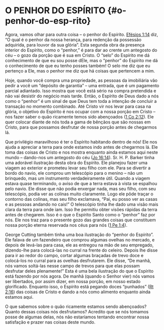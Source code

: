 # O PENHOR DO ESPÍRITO {#o-penhor-do-esp-rito}

Agora, vamos olhar para outra coisa – o penhor do Espírito. [Efésios 1:14](http://bibliaonline.com.br/acf/ef/1/14) diz, “O qual é o penhor da nossa herança, para redenção da possessão adquirida, para louvor da sua glória”. Esta segunda obra da presença interior do Espírito, como o “penhor,” é para dar ao crente um antegosto do céu – o gozo da porção que é sua em Cristo. O “selo” do Espírito me dá conhecimento de que eu sou posse dEle, mas o “penhor” do Espírito me dá o conhecimento de que eu tenho posses também! O selo me diz que eu pertenço a Ele, mas o penhor me diz que há coisas que pertencem a mim.

Hoje, quando você compra uma propriedade, as pessoas da imobiliária vão pedir a você um “depósito de garantia” – uma entrada, que é um pagamento parcial adiantado. Isso mostra que você está sério na compra pretendida e não vai desistir do negócio mais tarde. Então, o Espírito de Deus dado a nós como o “penhor” é um sinal de que Deus tem toda a intenção de concluir a transação no momento combinado. Até Cristo vir nos levar para casa na glória, o objetivo do Espírito é nos ocupar com a nossa porção em Cristo – nos fazer saber o quão ricamente temos sido abençoados ([1 Co 2:12](http://bibliaonline.com.br/acf/1co/2/12)). Ele quer colocar diante de nós toda a gama de bênçãos que são nossas em Cristo, para que possamos desfrutar de nossa porção antes de chegarmos lá.

Que privilégio maravilhoso é ter o Espírito habitando dentro de nós! Ele nos ajuda a apreciar a terra para onde estamos indo antes de chegarmos lá. Ele toma das coisas de Cristo e nos mostra enquanto ainda estamos aqui neste mundo – dando-nos um antegosto do céu ([Jo 16:14](http://bibliaonline.com.br/acf/jo/16/14)). Sr. H. P. Barker tinha uma adorável ilustração desta obra do Espírito. Ele planejou fazer uma viagem ao exterior e prometeu levar seu filho com ele. Para se divertir a bordo do navio, ele comprou um telescópio para o menino – não um brinquedo, mas um instrumento verdadeiramente útil. Quando a viagem estava quase terminando, o aviso de que a terra estava à vista se espalhou pelo navio. Ele disse que não podia enxergar nada, mas seu filho, com seu telescópio, podia ver as colinas muito claramente. Logo ele pôde traçar o contorno das colinas, mas seu filho exclamava, “Pai, eu posso ver as casas e as pessoas andando no cais!” O telescópio tinha lhe dado uma visão mais clara da terra para onde iam. Isso lhe permitiu obter visões rápidas da terra antes de chegarem. Isso é o que o Espírito Santo como o “penhor” faz por nós. Ele nos traz para o presente gozo das grandes coisas que constituem nossa porção eterna reservada nos céus para nós ([1 Pe 1:4](http://bibliaonline.com.br/acf/1pe/1/4)).

George Cutting também tinha uma boa ilustração do “penhor do Espírito”. Ele falava de um fazendeiro que comprou algumas ovelhas no mercado, e depois de levá-las para casa, ele as entregou na mão de seu empregado, dizendo-lhe para colocá-las no curral na frente do celeiro. Depois lhe disse para ir ao redor do campo, cortar algumas braçadas de trevo doce e colocá-los no curral para as ovelhas desfrutarem. Ele disse, “De manhã, nós vamos soltá-las nesse campo de trevos para que elas possam desfrutar deles plenamente!” Esta é uma bela ilustração do que o Espírito está fazendo por nós agora. De manhã (quando o Senhor vier) nós vamos ser libertados, por assim dizer, em nossa porção, em nosso estado glorificado. Enquanto isso, o Espírito está pegando doces “punhados” ([Rt 2:16](http://bibliaonline.com.br/acf/rt/2/16)) das coisas de Cristo e dando a nós como alimento enquanto ainda estamos aqui.

O que sabemos sobre o quão ricamente estamos sendo abençoados? Quanto dessas coisas nós desfrutamos? Acredito que se nós tomamos posse de algumas delas, nós não estaríamos tentando encontrar nossa satisfação e prazer nas coisas deste mundo.